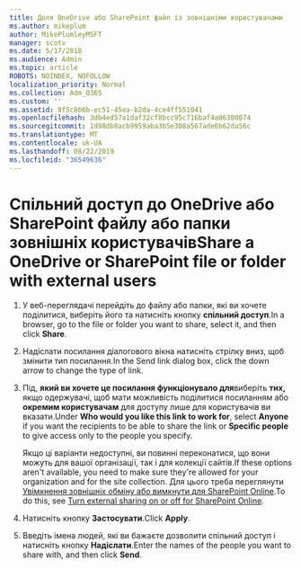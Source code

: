 ```yaml
---
title: Доля OneDrive або SharePoint файл із зовнішніми користувачами
ms.author: mikeplum
author: MikePlumleyMSFT
manager: scotv
ms.date: 5/17/2018
ms.audience: Admin
ms.topic: article
ROBOTS: NOINDEX, NOFOLLOW
localization_priority: Normal
ms.collection: Adm_O365
ms.custom: ''
ms.assetid: 8f5c866b-ec51-45ea-b2da-4ce4ff551041
ms.openlocfilehash: 3db4ed57a1daf32cf8bcc95c716baf4a06380874
ms.sourcegitcommit: 1d98db8acb9959aba3b5e308a567ade6b62da56c
ms.translationtype: MT
ms.contentlocale: uk-UA
ms.lasthandoff: 08/22/2019
ms.locfileid: "36549636"
---
```

# <a name="share-a-onedrive-or-sharepoint-file-or-folder-with-external-users"></a><span data-ttu-id="31af9-102">Спільний доступ до OneDrive або SharePoint файлу або папки зовнішніх користувачів</span><span class="sxs-lookup"><span data-stu-id="31af9-102">Share a OneDrive or SharePoint file or folder with external users</span></span>

1. <span data-ttu-id="31af9-103">У веб-переглядачі перейдіть до файлу або папки, які ви хочете поділитися, виберіть його та натисніть кнопку **спільний доступ**.</span><span class="sxs-lookup"><span data-stu-id="31af9-103">In a browser, go to the file or folder you want to share, select it, and then click **Share**.</span></span>
    
2. <span data-ttu-id="31af9-104">Надіслати посилання діалогового вікна натисніть стрілку вниз, щоб змінити тип посилання.</span><span class="sxs-lookup"><span data-stu-id="31af9-104">In the Send link dialog box, click the down arrow to change the type of link.</span></span>
    
3. <span data-ttu-id="31af9-105">Під, **який ви хочете це посилання функціонувало для**виберіть **тих,** якщо одержувачі, щоб мати можливість поділитися посиланням або **окремим користувачам** для доступу лише для користувачів ви вказати.</span><span class="sxs-lookup"><span data-stu-id="31af9-105">Under **Who would you like this link to work for**, select **Anyone** if you want the recipients to be able to share the link or **Specific people** to give access only to the people you specify.</span></span> 
    
    <span data-ttu-id="31af9-106">Якщо ці варіанти недоступні, ви повинні переконатися, що вони можуть для вашої організації, так і для колекції сайтів.</span><span class="sxs-lookup"><span data-stu-id="31af9-106">If these options aren't available, you need to make sure they're allowed for your organization and for the site collection.</span></span> <span data-ttu-id="31af9-107">Для цього треба переглянути [Увімкнення зовнішніх обміну або вимкнути для SharePoint Online](https://go.microsoft.com/fwlink/?linkid=866426).</span><span class="sxs-lookup"><span data-stu-id="31af9-107">To do this, see [Turn external sharing on or off for SharePoint Online](https://go.microsoft.com/fwlink/?linkid=866426).</span></span>
    
4. <span data-ttu-id="31af9-108">Натисніть кнопку **Застосувати**.</span><span class="sxs-lookup"><span data-stu-id="31af9-108">Click **Apply**.</span></span>
    
5. <span data-ttu-id="31af9-109">Введіть імена людей, які ви бажаєте дозволити спільний доступ і натисніть кнопку **Надіслати**.</span><span class="sxs-lookup"><span data-stu-id="31af9-109">Enter the names of the people you want to share with, and then click **Send**.</span></span>
    

